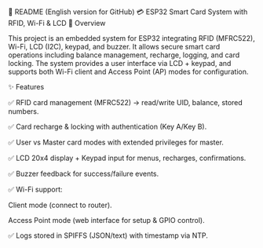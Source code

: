 📘 README (English version for GitHub)
💳 ESP32 Smart Card System with RFID, Wi-Fi & LCD
📌 Overview

This project is an embedded system for ESP32 integrating RFID (MFRC522), Wi-Fi, LCD (I2C), keypad, and buzzer.
It allows secure smart card operations including balance management, recharge, logging, and card locking.
The system provides a user interface via LCD + keypad, and supports both Wi-Fi client and Access Point (AP) modes for configuration.

✨ Features

✅ RFID card management (MFRC522) → read/write UID, balance, stored numbers.

✅ Card recharge & locking with authentication (Key A/Key B).

✅ User vs Master card modes with extended privileges for master.

✅ LCD 20x4 display + Keypad input for menus, recharges, confirmations.

✅ Buzzer feedback for success/failure events.

✅ Wi-Fi support:

Client mode (connect to router).

Access Point mode (web interface for setup & GPIO control).

✅ Logs stored in SPIFFS (JSON/text) with timestamp via NTP.
